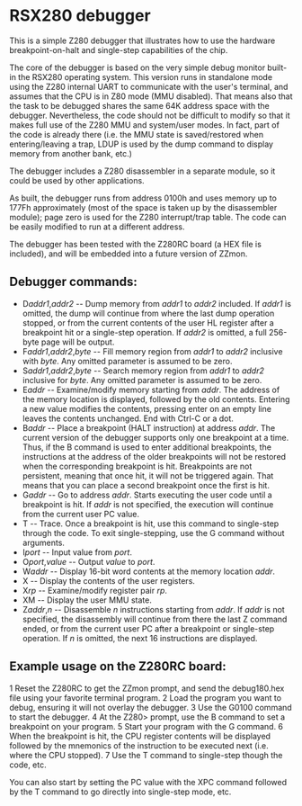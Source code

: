 # RSX280 debugger

This is a simple Z280 debugger that illustrates how to use the hardware
breakpoint-on-halt and single-step capabilities of the chip.

The core of the debugger is based on the very simple debug monitor built-in
the RSX280 operating system. This version runs in standalone mode using the
Z280 internal UART to communicate with the user's terminal, and assumes that
the CPU is in Z80 mode (MMU disabled). That means also that the task to be
debugged shares the same 64K address space with the debugger. Nevertheless,
the code should not be difficult to modify so that it makes full use of the
Z280 MMU and system/user modes. In fact, part of the code is already there
(i.e. the MMU state is saved/restored when entering/leaving a trap, LDUP is
used by the dump command to display memory from another bank, etc.)

The debugger includes a Z280 disassembler in a separate module, so it could
be used by other applications.

As built, the debugger runs from address 0100h and uses memory up to 177Fh
approximately (most of the space is taken up by the disassembler module);
page zero is used for the Z280 interrupt/trap table. The code can be easily
modified to run at a different address.

The debugger has been tested with the Z280RC board (a HEX file is included),
and will be embedded into a future version of ZZmon.

## Debugger commands:

 * D*addr1*,*addr2* -- Dump memory from *addr1* to *addr2* included. If
   *addr1* is omitted, the dump will continue from where the last dump
   operation stopped, or from the current contents of the user HL register
   after a breakpoint hit or a single-step operation. If *addr2* is omitted,
   a full 256-byte page will be output.
 * F*addr1*,*addr2*,*byte* -- Fill memory region from *addr1* to *addr2*
   inclusive with *byte*. Any omitted parameter is assumed to be zero.
 * S*addr1*,*addr2*,*byte* -- Search memory region from *addr1* to *addr2*
   inclusive for *byte*. Any omitted parameter is assumed to be zero.
 * E*addr* -- Examine/modify memory starting from *addr*. The address of the
   memory location is displayed, followed by the old contents. Entering a new
   value modifies the contents, pressing enter on an empty line leaves the
   contents unchanged. End with Ctrl-C or a dot.
 * B*addr* -- Place a breakpoint (HALT instruction) at address *addr*. The
   current version of the debugger supports only one breakpoint at a time.
   Thus, if the B command is used to enter additional breakpoints, the
   instructions at the address of the older breakpoints will not be restored
   when the corresponding breakpoint is hit. Breakpoints are not persistent,
   meaning that once hit, it will not be triggered again. That means that
   you can place a second breakpoint once the first is hit.
 * G*addr* -- Go to address *addr*. Starts executing the user code until a
   breakpoint is hit. If *addr* is not specified, the execution will continue
   from the current user PC value.
 * T -- Trace. Once a breakpoint is hit, use this command to single-step
   through the code. To exit single-stepping, use the G command without
   arguments.
 * I*port* -- Input value from *port*.
 * O*port*,*value* -- Output *value* to *port*.
 * W*addr* -- Display 16-bit word contents at the memory location *addr*.
 * X -- Display the contents of the user registers.
 * X*rp* -- Examine/modify register pair *rp*.
 * XM -- Display the user MMU state.
 * Z*addr*,*n* -- Disassemble *n* instructions starting from *addr*. If
   *addr* is not specified, the disassembly will continue from there the
   last Z command ended, or from the current user PC after a breakpoint or
   single-step operation. If *n* is omitted, the next 16 instructions are
   displayed.

## Example usage on the Z280RC board:

 1 Reset the Z280RC to get the ZZmon prompt, and send the debug180.hex file
   using your favorite terminal program.
 2 Load the program you want to debug, ensuring it will not overlay the
   debugger.
 3 Use the G0100 command to start the debugger.
 4 At the Z280> prompt, use the B command to set a breakpoint on your
   program.
 5 Start your program with the G command.
 6 When the breakpoint is hit, the CPU register contents will be displayed
   followed by the mnemonics of the instruction to be executed next (i.e.
   where the CPU stopped).
 7 Use the T command to single-step though the code, etc.

You can also start by setting the PC value with the XPC command followed by
the T command to go directly into single-step mode, etc.

